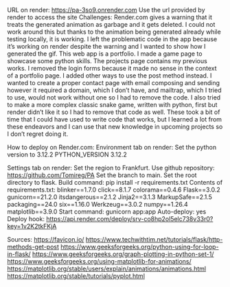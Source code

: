 URL on render: https://pa-3so9.onrender.com 
Use the url provided by render to access the site
Challenges: 
Render.com gives a warning that it treats the generated animation as garbage and it gets deleted. I could not work around this but thanks to the animation being generated already while testing locally, it is working. I left the problematic code in the app because it’s working on render despite the warning and I wanted to show how I generated the gif. This web app is a portfolio. I made a game page to showcase some python skills. The projects page contains my previous works. I removed the login forms because it made no sense in the context of a portfolio page. I added other ways to use the post method instead. I wanted to create a proper contact page with email composing and sending however it required a domain, which I don’t have, and mailtrap, which I tried to use, would not work without one so I had to remove the code. I also tried to make a more complex classic snake game, written with python, first but render didn’t like it so I had to remove that code as well. These took a bit of time that I could have used to write code that works, but I learned a lot from these endeavors and I can use that new knowledge in upcoming projects so I don’t regret doing it.

How to deploy on Render.com:
Environment tab on render:
Set the python version to 3.12.2
PYTHON_VERSION 3.12.2

Settings tab on render:
Set the region to Frankfurt.
Use github repository: https://github.com/Tomireg/PA
Set the branch to main.
Set the root directory to flask.
Build command: pip install -r requirements.txt
Contents of requirements.txt:
blinker==1.7.0
click==8.1.7
colorama==0.4.6
Flask==3.0.2
gunicorn==21.2.0
itsdangerous==2.1.2
Jinja2==3.1.3
MarkupSafe==2.1.5
packaging==24.0
six==1.16.0
Werkzeug==3.0.2
numpy==1.26.4
matplotlib==3.9.0
Start command: gunicorn app:app
Auto-deploy: yes
Deploy hook: https://api.render.com/deploy/srv-co8hp2ol5elc738v33r0?key=1v2K2tkFKjA

Sources:
https://favicon.io/
https://www.techwithtim.net/tutorials/flask/http-methods-get-post
https://www.geeksforgeeks.org/python-using-for-loop-in-flask/
https://www.geeksforgeeks.org/graph-plotting-in-python-set-1/
https://www.geeksforgeeks.org/using-matplotlib-for-animations/
https://matplotlib.org/stable/users/explain/animations/animations.html
https://matplotlib.org/stable/tutorials/pyplot.html


